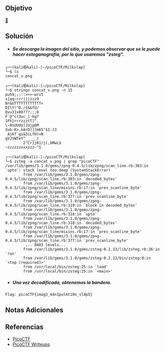 ## Objetivo
[🥛](http://mercury.picoctf.net:48319/)
## Solución
- ##### Se descarga la imagen del sitio, y podemos observar que se le puede hacer esteganografía, por lo que usaremos "zsteg".
```
┌──(kali㉿kali)-[~/picoCTF/Milkslap]
└─$ ls
concat_v.png
                                                                                                                  
┌──(kali㉿kali)-[~/picoCTF/Milkslap]
└─$ strings concat_v.png -n 15                                                                
pu59;;;::>>>~wrv5
s{qq~rrr|||zzz9
Nr&UTTTTTTTTTTTT<
DIlY!^D./{&&fU/
Qvu}}x89???;;;8
F`@"c(3uc_]-kg7
1Fk}rrrzzztT]^.
\-0sUUUU]]Ujp6M
Xub-K>,kArD]]]m65"$I:J3
 Aj6f`gi&3iLfH)=N
gVJSWTeY^_____/
        2"Cr}j0]/j(,bMwL$
~zzzzzzxxxzzz~^S
                                                                                                                  
┌──(kali㉿kali)-[~/picoCTF/Milkslap]
└─$ zsteg -a concat_v.png | grep "picoCTF"                                                    
/var/lib/gems/3.1.0/gems/zpng-0.4.5/lib/zpng/scan_line.rb:303:in `upto': stack level too deep (SystemStackError)
        from /var/lib/gems/3.1.0/gems/zpng-0.4.5/lib/zpng/scan_line.rb:303:in `decoded_bytes'
        from /var/lib/gems/3.1.0/gems/zpng-0.4.5/lib/zpng/scan_line/mixins.rb:17:in `prev_scanline_byte'
        from /var/lib/gems/3.1.0/gems/zpng-0.4.5/lib/zpng/scan_line.rb:377:in `prev_scanline_byte'
        from /var/lib/gems/3.1.0/gems/zpng-0.4.5/lib/zpng/scan_line.rb:319:in `block in decoded_bytes'
        from /var/lib/gems/3.1.0/gems/zpng-0.4.5/lib/zpng/scan_line.rb:318:in `upto'
        from /var/lib/gems/3.1.0/gems/zpng-0.4.5/lib/zpng/scan_line.rb:318:in `decoded_bytes'
        from /var/lib/gems/3.1.0/gems/zpng-0.4.5/lib/zpng/scan_line/mixins.rb:17:in `prev_scanline_byte'
        from /var/lib/gems/3.1.0/gems/zpng-0.4.5/lib/zpng/scan_line.rb:377:in `prev_scanline_byte'
         ... 9483 levels...
        from /var/lib/gems/3.1.0/gems/zsteg-0.2.13/lib/zsteg.rb:26:in `run'
        from /var/lib/gems/3.1.0/gems/zsteg-0.2.13/bin/zsteg:8:in `<top (required)>'
        from /usr/local/bin/zsteg:25:in `load'
        from /usr/local/bin/zsteg:25:in `<main>'
```

- ##### Una vez decodificada, obtenemos la bandera.
```
Flag: picoCTF{imag3_m4n1pul4t10n_sl4p5}
```
## Notas Adicionales
## Referencias
- [PicoCTF](https://play.picoctf.org)
- [PicoCTF Writeups](https://www.youtube.com/playlist?list=PLDo9DMLZyP6kTZ8Td37-LdbAx4-yNfHBl&authuser=0)